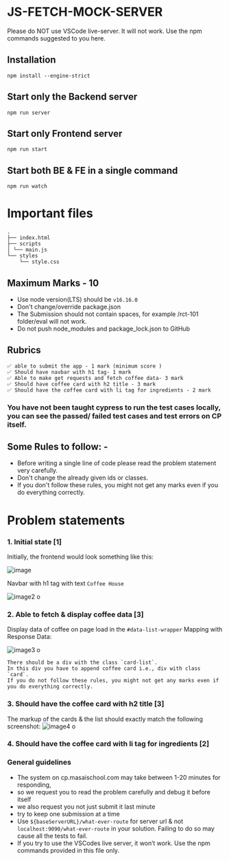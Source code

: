# JS-FETCH-MOCK-SERVER

Please do NOT use VSCode live-server. It will not work. Use the npm commands suggested to you here.

## Installation 
```
npm install --engine-strict
```

## Start only the Backend server
```
npm run server
```

## Start only Frontend server
```
npm run start
```

## Start both BE & FE in a single command
```
npm run watch
```

# Important files
```
.
├── index.html
├── scripts
│ └── main.js
└── styles
    └── style.css
```

## Maximum Marks - 10

- Use node version(LTS) should be `v16.16.0` 
- Don't change/override package.json
- The Submission should not contain spaces, for example /rct-101 folder/eval will not work.
- Do not push node_modules and package_lock.json to GitHub

## Rubrics

```
✅ able to submit the app - 1 mark (minimum score )
✅ Should have navbar with h1 tag- 1 mark
✅ Able to make get requests and fetch coffee data- 3 mark
✅ Should have coffee card with h2 title - 3 mark
✅ Should have the coffee card with li tag for ingredients - 2 mark
```
### You have not been taught cypress to run the test cases locally, you can see the passed/ failed test cases and test errors on CP itself.

## Some Rules to follow: -

- Before writing a single line of code please read the problem statement very carefully.
- Don't change the already given ids or classes.
- If you don't follow these rules, you might not get any marks even if you do everything correctly.

# Problem statements

### 1. Initial state [1]
Initially, the frontend would look something like this: 

![image](https://user-images.githubusercontent.com/101581634/222189075-2fba3056-176b-47e4-9b16-49931af7d908.png)

Navbar with h1 tag with text ```Coffee House```

![image2 o](https://user-images.githubusercontent.com/101581634/222189034-2b8f175c-043e-457d-994c-c51c0b3f4946.png)

### 2. Able to fetch & display coffee data [3]

Display data of coffee on page load in the `#data-list-wrapper`
Mapping with Response Data:

![image3 o](https://user-images.githubusercontent.com/101581634/222189063-288e292c-b46f-4462-b64a-dfc06834448d.png)

```
There should be a div with the class `card-list`. 
In this div you have to append coffee card i.e., div with class `card`.
If you do not follow these rules, you might not get any marks even if you do everything correctly.
```

### 3. Should have the coffee card with h2 title [3]

The markup of the cards & the list should exactly match the following screenshot:
![image4 o](https://user-images.githubusercontent.com/101581634/222189069-0b7cab9b-fa00-4736-8356-79921a74cfc8.png)

### 4. Should have the coffee card with li tag for ingredients [2]

### General guidelines

- The system on cp.masaischool.com may take between 1-20 minutes for responding,
- so we request you to read the problem carefully and debug it before itself
- we also request you not just submit it last minute
- try to keep one submission at a time
- Use `${baseServerURL}/what-ever-route` for server url & not `localhost:9090/what-ever-route` in your solution. Failing to do so may cause all the tests to fail.
- If you try to use the VSCodes live server, it won’t work. Use the npm commands provided in this file only.



